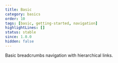 ```yaml
---
title: Basic
category: basics
order: 10
tags: [basic, getting-started, navigation]
highlightLines: []
status: stable
since: 1.0.0
hidden: false
---
```


Basic breadcrumbs navigation with hierarchical links.

